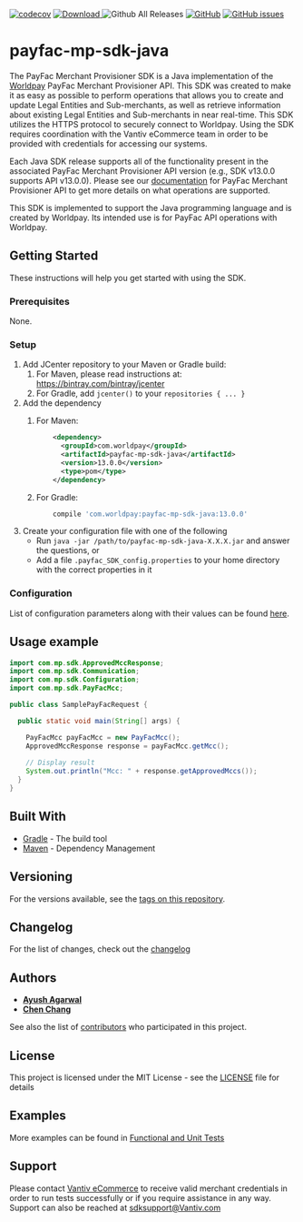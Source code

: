 [![codecov](https://codecov.io/gh/Vantiv/payfac-mp-sdk-java/branch/13.x/graph/badge.svg)](https://codecov.io/gh/Vantiv/payfac-mp-sdk-java)
[ ![Download](https://api.bintray.com/packages/vantivcnp/maven/payfac-mp-sdk-java/images/download.svg) ](https://bintray.com/vantivcnp/maven/payfac-mp-sdk-java/_latestVersion) 
![Github All Releases](https://img.shields.io/github/downloads/vantiv/payfac-mp-sdk-java/total.svg)
[![GitHub](https://img.shields.io/github/license/vantiv/payfac-mp-sdk-java.svg)](https://github.com/Vantiv/payfac-mp-sdk-java/13.x/LICENSE) 
[![GitHub issues](https://img.shields.io/github/issues/vantiv/payfac-mp-sdk-java.svg)](https://github.com/Vantiv/payfac-mp-sdk-java/issues)

# payfac-mp-sdk-java

The PayFac Merchant Provisioner SDK is a Java implementation of the [Worldpay](https://developer.vantiv.com/community/ecommerce) PayFac Merchant Provisioner API. This SDK was created to make it as easy as possible to perform operations that allows you to create and update Legal Entities and Sub-merchants, as well as retrieve information about existing Legal Entities and Sub-merchants in near real-time. This SDK utilizes the HTTPS protocol to securely connect to Worldpay. Using the SDK requires coordination with the Vantiv eCommerce team in order to be provided with credentials for accessing our systems.

Each Java SDK release supports all of the functionality present in the associated PayFac Merchant Provisioner API version (e.g., SDK v13.0.0 supports API v13.0.0). Please see our [documentation](https://developer.vantiv.com/community/ecommerce/pages/documentation) for PayFac Merchant Provisioner API to get more details on what operations are supported.

This SDK is implemented to support the Java programming language and is created by Worldpay. Its intended use is for PayFac API operations with Worldpay.


## Getting Started

These instructions will help you get started with using the SDK.

### Prerequisites

None.


### Setup

1. Add JCenter repository to your Maven or Gradle build:
	1. For Maven, please read instructions at: https://bintray.com/bintray/jcenter
	2. For Gradle, add `jcenter()` to your `repositories { ... }`
2. Add the dependency
    1. For Maven:
        ```xml
            <dependency>
              <groupId>com.worldpay</groupId>
              <artifactId>payfac-mp-sdk-java</artifactId>
              <version>13.0.0</version>
              <type>pom</type>
            </dependency>
        ```

    2. For Gradle:
        ```groovy
            compile 'com.worldpay:payfac-mp-sdk-java:13.0.0'
        ```
3. Create your configuration file with one of the following
    * Run `java -jar /path/to/payfac-mp-sdk-java-X.X.X.jar` and answer the questions, or
    * Add a file `.payfac_SDK_config.properties` to your home directory with the correct properties in it

### Configuration
List of configuration parameters along with their values can be found [here](https://gist.github.com/VantivSDK/8b7dd606230ec65b36eba457df4443de).


## Usage example

```java
import com.mp.sdk.ApprovedMccResponse;
import com.mp.sdk.Communication;
import com.mp.sdk.Configuration;
import com.mp.sdk.PayFacMcc;

public class SamplePayFacRequest {

  public static void main(String[] args) {

    PayFacMcc payFacMcc = new PayFacMcc();
    ApprovedMccResponse response = payFacMcc.getMcc();
    
    // Display result
    System.out.println("Mcc: " + response.getApprovedMccs());
  }
}
```
## Built With

* [Gradle](https://gradle.org/) - The build tool
* [Maven](https://maven.apache.org/) - Dependency Management

## Versioning
For the versions available, see the [tags on this repository](https://github.com/vantiv/payfac-mp-sdk-java/tags). 

## Changelog
For the list of changes, check out the [changelog](https://github.com/Vantiv/payfac-mp-sdk-java/blob/13.x/CHANGELOG.md)

## Authors

* [**Ayush Agarwal**](https://github.com/ayush17agarwal)
* [**Chen Chang**](https://github.com/cc6980312)

See also the list of [contributors](https://github.com/vantiv/payfac-mp-sdk-java/contributors) who participated in this project.

## License
This project is licensed under the MIT License - see the [LICENSE](https://github.com/Vantiv/payfac-mp-sdk-java/blob/13.x/LICENSE.md) file for details

## Examples
More examples can be found in [Functional and Unit Tests](https://github.com/Vantiv/payfac-mp-sdk-java/tree/13.x/src/test/java/com/mp/sdk)

## Support
Please contact [Vantiv eCommerce](https://developer.vantiv.com/community/ecommerce) to receive valid merchant credentials in order to run tests successfully or if you require assistance in any way.  Support can also be reached at sdksupport@Vantiv.com
